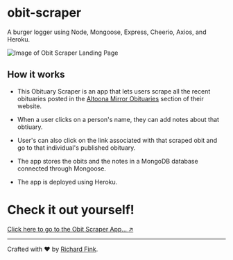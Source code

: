 # obit-scraper

A burger logger using Node, Mongoose, Express, Cheerio, Axios, and Heroku.

![Image of Obit Scraper Landing Page](https://github.com/swissfink/obit-scraper/blob/master/public/images/obit-scraper-featured-image.png)

## How it works

* This Obituary Scraper is an app that lets users scrape all the recent obituaries posted in the [Altoona Mirror Obituaries](http://www.altoonamirror.com/obituaries/) section of their website.

* When a user clicks on a person's name, they can add notes about that obtiuary. 

* User's can also click on the link associated with that scraped obit and go to that individual's published obituary.

* The app stores the obits and the notes in a MongoDB database connected through Mongoose.

* The app is deployed using Heroku.

# Check it out yourself!

[Click here to go to the Obit Scraper App... :arrow_upper_right:](https://obit-scraper.herokuapp.com/) 

---


Crafted with :heart: by [Richard Fink](https://swissfink.github.io/).